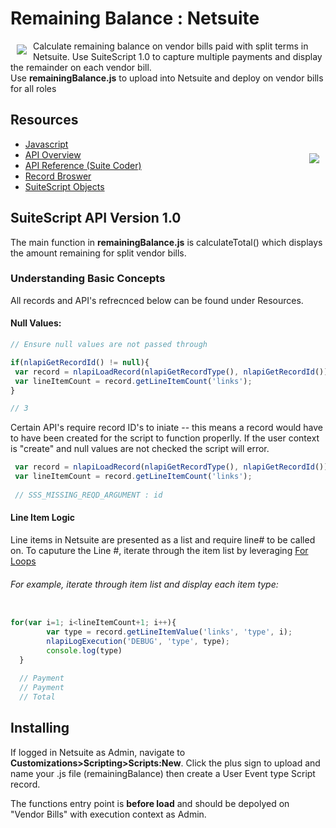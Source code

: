 # Remaining Balance : Netsuite 
<a><img src="http://shopping.netsuite.com/core/media/media.nl?id=1&c=3423663&h=a53782632d930713b9ee" align="left" hspace="10" vspace="6"></a>
Calculate remaining balance on vendor bills paid with split terms in Netsuite.
Use SuiteScript 1.0 to capture multiple payments and display the remainder on each vendor bill.  
Use **remainingBalance.js** to upload into Netsuite and deploy on vendor bills for all roles 

## Resources
* [Javascript](https://developer.mozilla.org/en-US/docs/Web/JavaScript)
* [API Overview](https://netsuite.custhelp.com/app/answers/detail/a_id/29241/kw/suitescript%201.0)<a><img src="https://system.netsuite.com/images/logos/netsuite-reskin.png" align="right" hspace="10" vspace="6"></a>
* [API Reference (Suite Coder)](https://github.com/d3/d3/wiki)
* [Record Broswer](https://system.netsuite.com/help/helpcenter/en_US/srbrowser/Browser2015_2/script/record/account.html)
* [SuiteScript Objects](https://netsuite.custhelp.com/app/answers/detail/a_id/10285)


## SuiteScript API Version 1.0 
The main function in **remainingBalance.js**  is calculateTotal() which displays the amount remaining for split vendor bills. 

### Understanding Basic Concepts
All records and API's refrecnced below can be found under Resources. 

#### Null Values:
```javascript
// Ensure null values are not passed through

if(nlapiGetRecordId() != null){
 var record = nlapiLoadRecord(nlapiGetRecordType(), nlapiGetRecordId());
 var lineItemCount = record.getLineItemCount('links'); 
}

// 3 
```
Certain API's require record ID's to iniate -- this means a record would have to have been created for the script to function properlly. 
If the user context is "create" and null values are not checked the script will error. 
```js
 var record = nlapiLoadRecord(nlapiGetRecordType(), nlapiGetRecordId());
 var lineItemCount = record.getLineItemCount('links');    
 
 // SSS_MISSING_REQD_ARGUMENT : id 
```

#### Line Item Logic 
Line items in Netsuite are presented as a list and require line# to be called on. To caputure the Line #, iterate through the item list by leveraging [For Loops](https://developer.mozilla.org/en-US/docs/Web/JavaScript/Reference/Statements/for) 



###### For example, iterate through item list and display each item type:
```js

for(var i=1; i<lineItemCount+1; i++){
		var type = record.getLineItemValue('links', 'type', i);
		nlapiLogExecution('DEBUG', 'type', type);
		console.log(type)
  }
  
  // Payment
  // Payment
  // Total
```

## Installing
If logged in Netsuite as Admin, navigate to <b>Customizations>Scripting>Scripts:New</b>. Click the plus sign to upload and name your .js file (remainingBalance) then create a User Event type Script record. 

The functions entry point is <b>before load</b> and should be depolyed on "Vendor Bills" with execution context as Admin.
